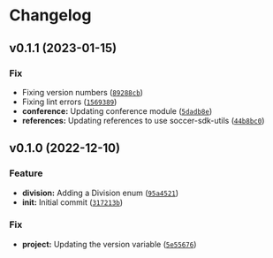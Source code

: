 # Changelog

<!--next-version-placeholder-->

## v0.1.1 (2023-01-15)
### Fix
* Fixing version numbers ([`89288cb`](https://github.com/ocrosby/topdrawersoccer-sdk/commit/89288cb432a5da58b71ab170d9a6c6dd7afd175a))
* Fixing lint errors ([`1569389`](https://github.com/ocrosby/topdrawersoccer-sdk/commit/15693891c4babd41d56b57bd77ab767a64750576))
* **conference:** Updating conference module ([`5dadb8e`](https://github.com/ocrosby/topdrawersoccer-sdk/commit/5dadb8ee60c980a908d56d7019ea61ec784e307f))
* **references:** Updating references to use soccer-sdk-utils ([`44b8bc0`](https://github.com/ocrosby/topdrawersoccer-sdk/commit/44b8bc01a451ae548e0ffebd18728a255231d163))

## v0.1.0 (2022-12-10)
### Feature
* **division:** Adding a Division enum ([`95a4521`](https://github.com/ocrosby/topdrawersoccer-sdk/commit/95a452129dadbe3b9e45de43653564d96a63dbc8))
* **init:** Initial commit ([`317213b`](https://github.com/ocrosby/topdrawersoccer-sdk/commit/317213b022717f05ef1fa5876298159b73550f1e))

### Fix
* **project:** Updating the version variable ([`5e55676`](https://github.com/ocrosby/topdrawersoccer-sdk/commit/5e55676d396c0895af420b68c38492d3044c281b))
